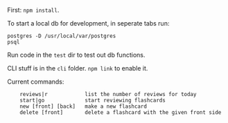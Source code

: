 First: `npm install`.

To start a local db for development, in seperate tabs run:
```
postgres -D /usr/local/var/postgres
psql
```

Run code in the `test` dir to test out db functions.

CLI stuff is in the `cli` folder. `npm link` to enable it.

Current commands: 
```
    reviews|r            list the number of reviews for today
    start|go             start reviewing flashcards
    new [front] [back]   make a new flashcard
    delete [front]       delete a flashcard with the given front side
```